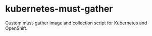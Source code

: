 # kubernetes-must-gather
Custom must-gather image and collection script for Kubernetes and OpenShift.

